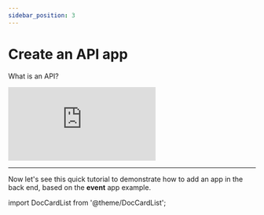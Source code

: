 ```yaml
---
sidebar_position: 3
---
```


# Create an API app

What is an API?

<iframe 
    class="youtube"
    src="https://www.youtube-nocookie.com/embed/-MTSQjw5DrM" 
    title="YouTube video player" 
    frameborder="0" 
    allow="accelerometer; autoplay; clipboard-write; encrypted-media; gyroscope; picture-in-picture" 
    allowfullscreen>
</iframe>

---

Now let's see this quick tutorial to demonstrate how to add an app in the back
end, based on the **event** app example.

import DocCardList from '@theme/DocCardList';

<DocCardList />
